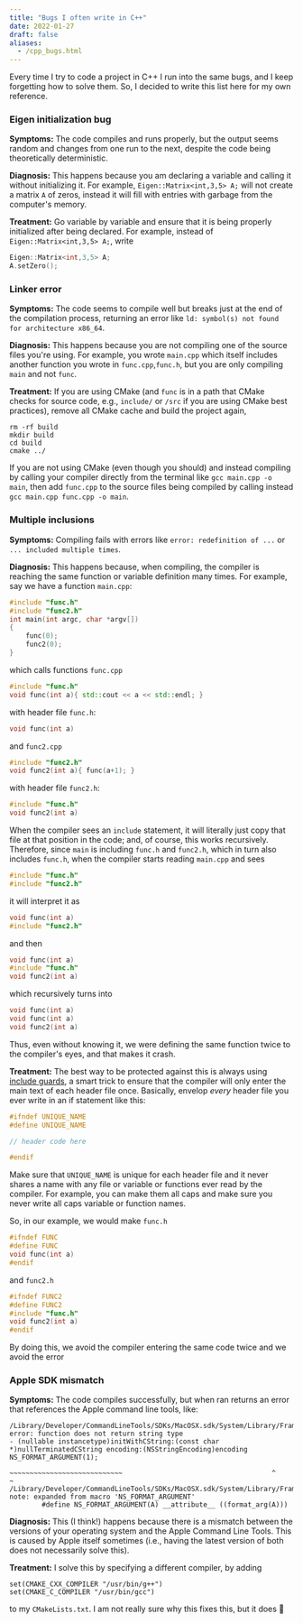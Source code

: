 ```yaml
---
title: "Bugs I often write in C++"
date: 2022-01-27
draft: false
aliases:
  - /cpp_bugs.html
---
```


Every time I try to code a project in C++ I run into the same bugs, and I keep forgetting how to solve them. So, I decided to write this list here for my own reference.

### Eigen initialization bug

**Symptoms:** The code compiles and runs properly, but the output seems random and changes from one run to the next, despite the code being theoretically deterministic.

**Diagnosis:** This happens because you am declaring a variable and calling it without initializing it. For example, `Eigen::Matrix<int,3,5> A;` will not create a matrix `A` of zeros, instead it will fill with entries with garbage from the computer's memory. 

**Treatment:** Go variable by variable and ensure that it is being properly initialized after being declared. For example, instead of `Eigen::Matrix<int,3,5> A;`, write
```cpp
Eigen::Matrix<int,3,5> A;
A.setZero();
```
### Linker error

**Symptoms:** The code seems to compile well but breaks just at the end of the compilation process, returning an error like `ld: symbol(s) not found for architecture x86_64`.

**Diagnosis:** This happens because you are not compiling one of the source files you're using. For example, you wrote `main.cpp` which itself includes another function you wrote in `func.cpp`,`func.h`, but you are only compiling `main` and not `func`.

**Treatment:** If you are using CMake (and `func` is in a path that CMake checks for source code, e.g., `include/` or `/src` if you are using CMake best practices), remove all CMake cache and build the project again,
```shell
rm -rf build
mkdir build
cd build
cmake ../
```

If you are not using CMake (even though you should) and instead compiling by calling your compiler directly from the terminal like `gcc main.cpp -o main`, then add `func.cpp` to the source files being compiled by calling instead `gcc main.cpp func.cpp -o main`.

### Multiple inclusions

**Symptoms:** Compiling fails with errors like `error: redefinition of ...` or `... included multiple times`.

**Diagnosis:** This happens because, when compiling, the compiler is reaching the same function or variable definition many times. For example, say we have a function `main.cpp`:
```cpp
#include "func.h"
#include "func2.h"
int main(int argc, char *argv[])
{
    func(0);
    func2(0);
}
```
which calls functions `func.cpp`
```cpp
#include "func.h"
void func(int a){ std::cout << a << std::endl; }
```
with header file `func.h`:
```cpp
void func(int a)
```
and 
`func2.cpp`
```cpp
#include "func2.h"
void func2(int a){ func(a+1); }
```
with header file `func2.h`:
```cpp
#include "func.h"
void func2(int a)
```
When the compiler sees an `include` statement, it will literally just copy that file at that position in the code; and, of course, this works recursively. Therefore, since `main` is including `func.h` and `func2.h`, which in turn also includes `func.h`, when the compiler starts reading `main.cpp` and sees
```cpp
#include "func.h"
#include "func2.h"
```
it will interpret it as
```cpp
void func(int a)
#include "func2.h"
```
and then
```cpp
void func(int a)
#include "func.h"
void func2(int a)
```
which recursively turns into
```cpp
void func(int a)
void func(int a)
void func2(int a)
```
Thus, even without knowing it, we were defining the same function twice to the compiler's eyes, and that makes it crash.

**Treatment:** The best way to be protected against this is always using [include guards](https://en.wikipedia.org/wiki/Include_guard), a smart trick to ensure that the compiler will only enter the main text of each header file once. Basically, envelop *every* header file you ever write in an if statement like this:
```cpp
#ifndef UNIQUE_NAME
#define UNIQUE_NAME

// header code here

#endif
```
Make sure that `UNIQUE_NAME` is unique for each header file and it never shares a name with any file or variable or functions ever read by the compiler. For example, you can make them all caps and make sure you never write all caps variable or function names.

So, in our example, we would make `func.h` 
```cpp
#ifndef FUNC
#define FUNC
void func(int a)
#endif
```
and `func2.h`
```cpp
#ifndef FUNC2
#define FUNC2
#include "func.h"
void func2(int a)
#endif
```
By doing this, we avoid the compiler entering the same code twice and we avoid the error

### Apple SDK mismatch

**Symptoms:** The code compiles successfully, but when ran returns an error that references the Apple command line tools, like:

```
/Library/Developer/CommandLineTools/SDKs/MacOSX.sdk/System/Library/Frameworks/Foundation.framework/Headers/NSString.h:402:114: error: function does not return string type
- (nullable instancetype)initWithCString:(const char *)nullTerminatedCString encoding:(NSStringEncoding)encoding NS_FORMAT_ARGUMENT(1);
                                                ~~~~~~~~~~~~~~~~~~~~~~~~~~~~                                     ^                  ~
/Library/Developer/CommandLineTools/SDKs/MacOSX.sdk/System/Library/Frameworks/Foundation.framework/Headers/NSObjCRuntime.h:103:48: note: expanded from macro 'NS_FORMAT_ARGUMENT'
        #define NS_FORMAT_ARGUMENT(A) __attribute__ ((format_arg(A)))
```

**Diagnosis:** This (I think!) happens because there is a mismatch between the versions of your operating system and the Apple Command Line Tools. This is caused by Apple itself sometimes (i.e., having the latest version of both does not necessarily solve this).

**Treatment:** I solve this by specifying a different compiler, by adding 
```
set(CMAKE_CXX_COMPILER "/usr/bin/g++")
set(CMAKE_C_COMPILER "/usr/bin/gcc")
```
to my `CMakeLists.txt`. I am not really sure why this fixes this, but it does :shrug: